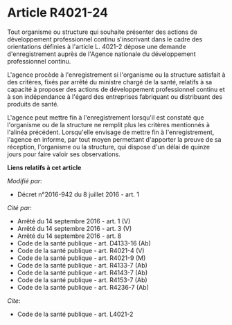 # Article R4021-24

Tout organisme ou structure qui souhaite présenter des actions de développement professionnel continu s'inscrivant dans le
cadre des orientations définies à l'article L. 4021-2 dépose une demande d'enregistrement auprès de l'Agence nationale du
développement professionnel continu. 

L'agence procède à l'enregistrement si l'organisme ou la structure satisfait à des critères, fixés par arrêté du ministre
chargé de la santé, relatifs à sa capacité à proposer des actions de développement professionnel continu et à son
indépendance à l'égard des entreprises fabriquant ou distribuant des produits de santé. 

L'agence peut mettre fin à l'enregistrement lorsqu'il est constaté que l'organisme ou de la structure ne remplit plus les
critères mentionnés à l'alinéa précédent. Lorsqu'elle envisage de mettre fin à l'enregistrement, l'agence en informe, par
tout moyen permettant d'apporter la preuve de sa réception, l'organisme ou la structure, qui dispose d'un délai de quinze
jours pour faire valoir ses observations.

**Liens relatifs à cet article**

_Modifié par_:

  - Décret n°2016-942 du 8 juillet 2016 - art. 1

_Cité par_:

  - Arrêté du 14 septembre 2016 - art. 1 (V)
  - Arrêté du 14 septembre 2016 - art. 3 (V)
  - Arrêté du 14 septembre 2016 - art. 8
  - Code de la santé publique - art. D4133-16 (Ab)
  - Code de la santé publique - art. R4021-4 (V)
  - Code de la santé publique - art. R4021-9 (M)
  - Code de la santé publique - art. R4133-7 (Ab)
  - Code de la santé publique - art. R4143-7 (Ab)
  - Code de la santé publique - art. R4153-7 (Ab)
  - Code de la santé publique - art. R4236-7 (Ab)

_Cite_:

  - Code de la santé publique - art. L4021-2
